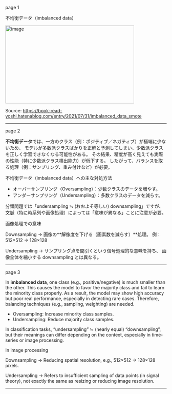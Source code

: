 page 1

不均衡データ（imbalanced data）

<img width="402" height="243" alt="image" src="https://github.com/user-attachments/assets/1de41e9f-58be-40d0-819d-81b68b8e38fe" />

Source: https://book-read-yoshi.hatenablog.com/entry/2021/07/31/imbalanced_data_smote

---
page 2

**不均衡データ**では、一方のクラス（例：ポジティブ／ネガティブ）が極端に少ないため、
モデルが多数派クラスばかりを正解と予測してしまい、少数派クラスを正しく学習できなくなる可能性がある。
その結果、精度が高く見えても実際の性能（特に少数派クラス検出能力）が低下する。
したがって、バランスを取る処理（例：サンプリング、重み付けなど）が必要。


不均衡データ（imbalanced data）への主な対処方法

* オーバーサンプリング（Oversampling）：少数クラスのデータを増やす。
* アンダーサンプリング（Undersampling）：多数クラスのデータを減らす。

分類問題では「undersampling ≒ (おおよそ等しい) downsampling」ですが、
文脈（特に時系列や画像処理）によっては「意味が異なる」ことに注意が必要。

画像処理での意味

Downsampling
→ 画像の**解像度を下げる（画素数を減らす）**処理。
例：512×512 → 128×128

Undersampling
→ サンプリング点を間引くという信号処理的な意味を持ち、
画像全体を縮小する downsampling とは異なる。

---
page 3

In **imbalanced data**, one class (e.g., positive/negative) is much smaller than the other.
This causes the model to favor the majority class and fail to learn the minority class properly.
As a result, the model may show high accuracy but poor real performance, especially in detecting rare cases.
Therefore, balancing techniques (e.g., sampling, weighting) are needed.

* Oversampling: Increase minority class samples.
* Undersampling: Reduce majority class samples.

In classification tasks, “undersampling” ≒ (nearly equal) “downsampling”,
but their meanings can differ depending on the context,
especially in time-series or image processing.

In image processing

Downsampling
→ Reducing spatial resolution, e.g., 512×512 → 128×128 pixels.

Undersampling
→ Refers to insufficient sampling of data points (in signal theory),
not exactly the same as resizing or reducing image resolution.

---

